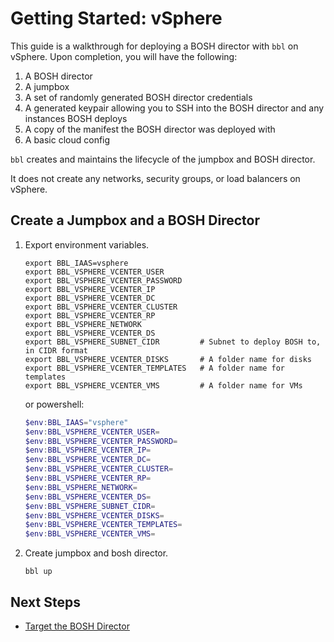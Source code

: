 # Getting Started: vSphere

This guide is a walkthrough for deploying a BOSH director with `bbl`
on vSphere. Upon completion, you will have the following:

1. A BOSH director
1. A jumpbox
1. A set of randomly generated BOSH director credentials
1. A generated keypair allowing you to SSH into the BOSH director and
any instances BOSH deploys
1. A copy of the manifest the BOSH director was deployed with
1. A basic cloud config

`bbl` creates and maintains the lifecycle of the jumpbox and BOSH director.

It does not create any networks, security groups, or load balancers on vSphere.

## Create a Jumpbox and a BOSH Director

1. Export environment variables.
    ```
    export BBL_IAAS=vsphere
    export BBL_VSPHERE_VCENTER_USER
    export BBL_VSPHERE_VCENTER_PASSWORD
    export BBL_VSPHERE_VCENTER_IP
    export BBL_VSPHERE_VCENTER_DC
    export BBL_VSPHERE_VCENTER_CLUSTER
    export BBL_VSPHERE_VCENTER_RP
    export BBL_VSPHERE_NETWORK
    export BBL_VSPHERE_VCENTER_DS
    export BBL_VSPHERE_SUBNET_CIDR         # Subnet to deploy BOSH to, in CIDR format
    export BBL_VSPHERE_VCENTER_DISKS       # A folder name for disks
    export BBL_VSPHERE_VCENTER_TEMPLATES   # A folder name for templates
    export BBL_VSPHERE_VCENTER_VMS         # A folder name for VMs
    ```

    or powershell:

    ```powershell
    $env:BBL_IAAS="vsphere"
    $env:BBL_VSPHERE_VCENTER_USER=
    $env:BBL_VSPHERE_VCENTER_PASSWORD=
    $env:BBL_VSPHERE_VCENTER_IP=
    $env:BBL_VSPHERE_VCENTER_DC=
    $env:BBL_VSPHERE_VCENTER_CLUSTER=
    $env:BBL_VSPHERE_VCENTER_RP=
    $env:BBL_VSPHERE_NETWORK=
    $env:BBL_VSPHERE_VCENTER_DS=
    $env:BBL_VSPHERE_SUBNET_CIDR=
    $env:BBL_VSPHERE_VCENTER_DISKS=
    $env:BBL_VSPHERE_VCENTER_TEMPLATES=
    $env:BBL_VSPHERE_VCENTER_VMS=
    ```

1. Create jumpbox and bosh director.
    ```
    bbl up
    ```

## Next Steps

* [Target the BOSH Director](howto-target-bosh-director.md)
